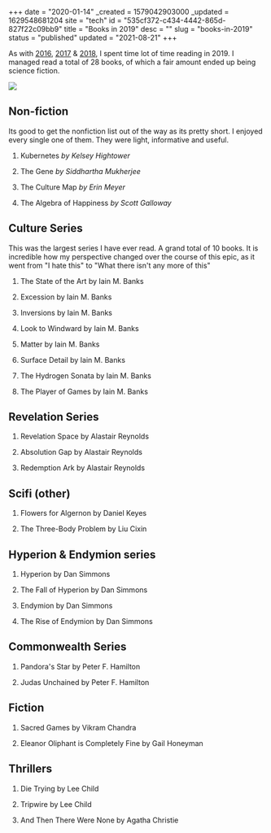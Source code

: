 +++
date = "2020-01-14"
_created = 1579042903000
_updated = 1629548681204
site = "tech"
id = "535cf372-c434-4442-865d-827f22c09bb9"
title = "Books in 2019"
desc = ""
slug = "books-in-2019"
status = "published"
updated = "2021-08-21"
+++


<!--kg-card-begin: markdown-->

As with [2016](@/blog/blog.post.books-in-2016.md), [2017](@/blog/blog.post.books-in-2017.md) & [2018](@/blog/blog.post.books-in-2018.md), I spent time lot of time reading in 2019. I managed read a total of 28 books, of which a fair amount ended up being science fiction.

<!--kg-card-end: markdown-->
<!--kg-card-begin: image-->
![](/blog/content/images/2020/01/Screen-Shot-2020-01-15-at-00.12.21.jpg)<!--kg-card-end: image-->
<!--kg-card-begin: markdown-->

## Non-fiction

Its good to get the nonfiction list out of the way as its pretty short. I enjoyed every single one of them. They were light, informative and useful.

1. Kubernetes _by Kelsey Hightower_


2. The Gene _by Siddhartha Mukherjee_


3. The Culture Map _by Erin Meyer_


4. The Algebra of Happiness _by Scott Galloway_

## Culture Series

This was the largest series I have ever read. A grand total of 10 books. It is incredible how my perspective changed over the course of this epic, as it went from "I hate this" to "What there isn't any more of this"

1. The State of the Art by Iain M. Banks


2. Excession by Iain M. Banks


3. Inversions by Iain M. Banks


4. Look to Windward by Iain M. Banks


5. Matter by Iain M. Banks


6. Surface Detail by Iain M. Banks


7. The Hydrogen Sonata by Iain M. Banks


8. The Player of Games by Iain M. Banks

## Revelation Series

1. Revelation Space by Alastair Reynolds


2. Absolution Gap by Alastair Reynolds


3. Redemption Ark by Alastair Reynolds

## Scifi (other)

1. Flowers for Algernon by Daniel Keyes


2. The Three-Body Problem by Liu Cixin

## Hyperion & Endymion series

1. Hyperion by Dan Simmons


2. The Fall of Hyperion by Dan Simmons


3. Endymion by Dan Simmons


4. The Rise of Endymion by Dan Simmons

## Commonwealth Series

1. Pandora's Star by Peter F. Hamilton


2. Judas Unchained by Peter F. Hamilton

## Fiction

1. Sacred Games by Vikram Chandra


2. Eleanor Oliphant is Completely Fine by Gail Honeyman

## Thrillers

1. Die Trying by Lee Child


2. Tripwire by Lee Child


3. And Then There Were None by Agatha Christie
<!--kg-card-end: markdown-->


	
